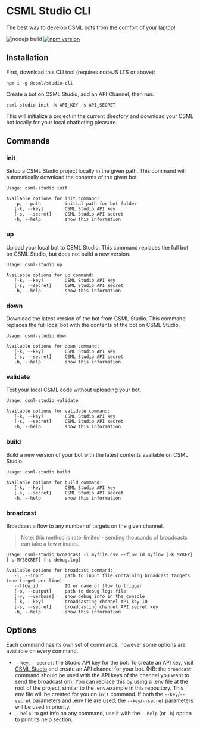 # CSML Studio CLI

The best way to develop CSML bots from the comfort of your laptop!

![nodejs build](https://github.com/CSML-by-Clevy/CSML-Studio-CLI/workflows/nodejs%20build/badge.svg)
[![npm version](https://badge.fury.io/js/%40csml%2Fstudio-cli.svg)](https://badge.fury.io/js/%40csml%2Fstudio-cli)

## Installation

First, download this CLI tool (requires nodeJS LTS or above):

```
npm i -g @csml/studio-cli
```

Create a bot on CSML Studio, add an API Channel, then run:

```
csml-studio init -k API_KEY -s API_SECRET
```

This will initialize a project in the current directory and download your CSML bot locally for your local chatboting pleasure.

## Commands

### init

Setup a CSML Studio project locally in the given path. This command will automatically download the contents of the given bot.

```
Usage: csml-studio init

Available options for init command:
   -p, --path         initial path for bot folder 
   [-k, --key]        CSML Studio API key
   [-s, --secret]     CSML Studio API secret
   -h, --help         show this information
```

### up

Upload your local bot to CSML Studio. This command replaces the full bot on CSML Studio, but does not build a new version.

```
Usage: csml-studio up

Available options for up command:
   [-k, --key]        CSML Studio API key
   [-s, --secret]     CSML Studio API secret
   -h, --help         show this information
```

### down

Download the latest version of the bot from CSML Studio. This command replaces the full local bot with the contents of the bot on CSML Studio.

```
Usage: csml-studio down

Available options for down command:
   [-k, --key]        CSML Studio API key
   [-s, --secret]     CSML Studio API secret
   -h, --help         show this information
```

### validate

Test your local CSML code without uploading your bot.

```
Usage: csml-studio validate

Available options for validate command:
   [-k, --key]        CSML Studio API key
   [-s, --secret]     CSML Studio API secret
   -h, --help         show this information
```

### build

Build a new version of your bot with the latest contents available on CSML Studio.

```
Usage: csml-studio build

Available options for build command:
   [-k, --key]        CSML Studio API key
   [-s, --secret]     CSML Studio API secret
   -h, --help         show this information
```

### broadcast

Broadcast a flow to any number of targets on the given channel.
> Note: this method is rate-limited - sending thousands of broadcasts can take a few minutes.

```
Usage: csml-studio broadcast -i myfile.csv --flow_id myflow [-k MYKEY] [-s MYSECRET] [-o debug.log]

Available options for broadcast command:
   -i, --input        path to input file containing broadcast targets (one target per line)
   --flow_id          ID or name of flow to trigger
   [-o, --output]     path to debug logs file
   [-v, --verbose]    show debug info in the console
   [-k, --key]        broadcasting channel API key ID
   [-s, --secret]     broadcasting channel API secret key
   -h, --help         show this information
```

## Options

Each command has its own set of commands, however some options are available on every command.

- `--key`, `--secret`: the Studio API key for the bot. To create an API key, visit [CSML Studio](https://studio.csml.dev) and create an API channel for your bot.
(NB: the `broadcast` command should be used with the API keys of the channel you want to send the broadcast on). You can replace this by using a .env file at the root of the project, similar to the .env.example in this repository. This env file will be created for you on `init` command. If both the `--key`/`--secret` parameters and .env file are used, the `--key`/`--secret` parameters will be used in priority.
- `--help`: to get info on any command, use it with the `--help` (or `-h`) option to print its help section.
